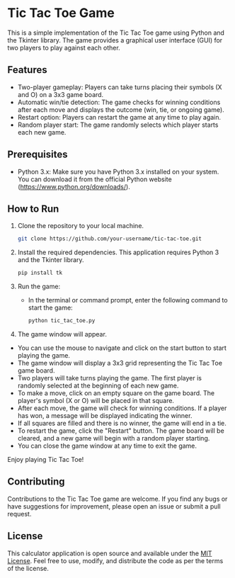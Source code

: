 # Tic Tac Toe Game

This is a simple implementation of the Tic Tac Toe game using Python and the Tkinter library. The game provides a graphical user interface (GUI) for two players to play against each other.

## Features

- Two-player gameplay: Players can take turns placing their symbols (X and O) on a 3x3 game board.
- Automatic win/tie detection: The game checks for winning conditions after each move and displays the outcome (win, tie, or ongoing game).
- Restart option: Players can restart the game at any time to play again.
- Random player start: The game randomly selects which player starts each new game.

## Prerequisites

- Python 3.x: Make sure you have Python 3.x installed on your system. You can download it from the official Python website (https://www.python.org/downloads/).

## How to Run

1. Clone the repository to your local machine.

   ```bash
   git clone https://github.com/your-username/tic-tac-toe.git
   ```

2. Install the required dependencies. This application requires Python 3 and the Tkinter library.

   ```bash
   pip install tk
   ```
   
3. Run the game:
   - In the terminal or command prompt, enter the following command to start the game:

     ```bash
     python tic_tac_toe.py
     ```

4.  The game window will appear. 
   - You can use the mouse to navigate and click on the start button to start playing the game.
   - The game window will display a 3x3 grid representing the Tic Tac Toe game board.
   - Two players will take turns playing the game. The first player is randomly selected at the beginning of each new game.
   - To make a move, click on an empty square on the game board. The player's symbol (X or O) will be placed in that square.
   - After each move, the game will check for winning conditions. If a player has won, a message will be displayed indicating the winner.
   - If all squares are filled and there is no winner, the game will end in a tie.
   - To restart the game, click the "Restart" button. The game board will be cleared, and a new game will begin with a random player starting.
   - You can close the game window at any time to exit the game.

Enjoy playing Tic Tac Toe!

## Contributing

Contributions to the Tic Tac Toe game are welcome. If you find any bugs or have suggestions for improvement, please open an issue or submit a pull request.

## License

This calculator application is open source and available under the [MIT License](LICENSE). Feel free to use, modify, and distribute the code as per the terms of the license.
